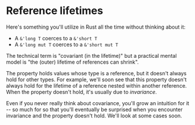 # Reference lifetimes

Here's something you'll utilize in Rust all the time without thinking about it:
* A `&'long T` coerces to a `&'short T`
* A `&'long mut T` coerces to a `&'short mut T`

The technical term is "covariant (in the lifetime)" but a practical mental model is "the (outer) lifetime of references can shrink".

The property holds values whose type is a reference, but it doesn't always hold for other types.
For example, we'll soon see that this property doesn't always hold for the lifetime of a reference
nested within another reference.  When the property doesn't hold, it's usually due to *invariance*.

Even if you never really think about covariance, you'll grow an intuition for it -- so much for so 
that you'll eventually be surprised when you encounter invariance and the property doesn't hold.
We'll look at some cases soon.
